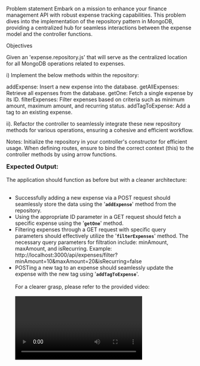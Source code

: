 Problem statement
Embark on a mission to enhance your finance management API with robust expense tracking capabilities. This problem dives into the implementation of the repository pattern in MongoDB, providing a centralized hub for seamless interactions between the expense model and the controller functions.

Objectives

Given an 'expense.repository.js' that will serve as the centralized location for all MongoDB operations related to expenses.

i) Implement the below methods within the repository:

addExpense: Insert a new expense into the database.
getAllExpenses: Retrieve all expenses from the database.
getOne: Fetch a single expense by its ID.
filterExpenses: Filter expenses based on criteria such as minimum amount, maximum amount, and recurring status.
addTagToExpense: Add a tag to an existing expense.

ii). Refactor the controller to seamlessly integrate these new repository methods for various operations, ensuring a cohesive and efficient workflow.

Notes:
Initialize the repository in your controller's constructor for efficient usage.
When defining routes, ensure to bind the correct context (this) to the controller methods by using arrow functions.

 <summary><h3 style="display: inline">Expected Output:</h3></summary>
      <br />
      The application should function as before but with a cleaner architecture:
      <br />
      <br />
      <ul>
        <li>
          Successfully adding a new expense via a POST request should seamlessly
          store the data using the '<code style="font-weight: bolder"
            >addExpense</code
          >' method from the repository.
        </li>
        <li>
          Using the appropriate ID parameter in a GET request should fetch a
          specific expense using the '<code style="font-weight: bolder"
            >getOne</code
          >' method.
        </li>
        <li>
          Filtering expenses through a GET request with specific query
          parameters should effectively utilize the '<code
            style="font-weight: bolder"
            >filterExpenses</code
          >' method. The necessary query parameters for filtration include:
          minAmount, maxAmount, and isRecurring. Example:
          http://localhost:3000/api/expenses/filter?minAmount=10&maxAmount=20&isRecurring=false
        </li>
        <li>
          POSTing a new tag to an expense should seamlessly update the expense
          with the new tag using '<code style="font-weight: bolder"
            >addTagToExpense</code
          >'.
        </li>
        <br />
        For a clearer grasp, please refer to the provided video:
<br>
<br>
        <video width="340px" controls>
          <source
            src="https://files.codingninjas.in/screencast-from-09-08-2023-11431-30940.mp4"
            type="video/mp4"
          />
          Your browser does not support the video tag.
        </video>
      </ul>
      <br /><br />
    </details>
    <br />
